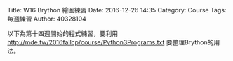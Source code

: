 Title: W16 Brython 繪圖練習
Date: 2016-12-26 14:35
Category: Course
Tags: 每週練習
Author: 40328104

以下為第十四週開始的程式練習，要利用<a href="http://mde.tw/2016fallcp/course/Python3Programs.txt">http://mde.tw/2016fallcp/course/Python3Programs.txt</a> 要整理Brython的用法。

<!-- PELICAN_END_SUMMARY -->

<!-- 導入 Brython 標準程式庫 -->

<script type="text/javascript" 
    src="https://cdn.rawgit.com/brython-dev/brython/master/www/src/brython_dist.js">
</script>

<!-- 啟動 Brython -->
<script>
window.onload=function(){
brython(1);
}
</script>


<canvas id="ex1"></div>
<script type="text/python3">
from browser import document as doc
container = doc['ex1']

container<="W14練習"
</script>



<canvas id="ex2"></div>
<script type="text/python3">
from browser import document as doc
from browser import html
container = doc['ex2']
mystring=input("要印出什麼字串?")
mynum=input("要印幾次?")

for i in range(int(mynum)):
    #container<="W14練習-2"+html.BR()
    container<=mystring+html.BR()
</script>